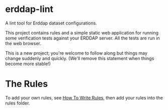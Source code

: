 # erddap-lint
A lint tool for Erddap dataset configurations.

This project contains rules and a simple static web application for running some verification tests against your ERDDAP server. All the tests are run in the web browser.

This is a new project; you're welcome to follow along but things may change suddenly and quickly. (We'll remove this statement when things become more stable!)

# The Rules
To add your own rules, see [How To Write Rules](WritingRules.md), then add your rules into the rules folder.
